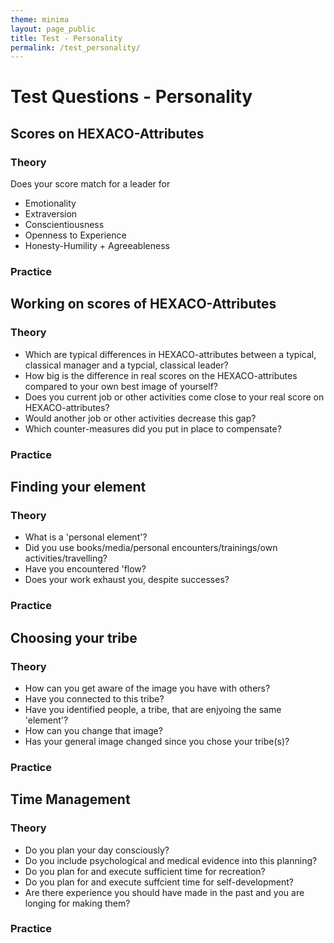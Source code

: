 ```yaml
---
theme: minima
layout: page_public
title: Test - Personality
permalink: /test_personality/
---
```


# Test Questions - Personality


## Scores on HEXACO-Attributes
### Theory 


Does your score match for a leader for
- Emotionality 
- Extraversion 
- Conscientiousness 
- Openness to Experience
- Honesty-Humility + Agreeableness 

### Practice 

## Working on scores of HEXACO-Attributes
### Theory 

- Which are typical differences in HEXACO-attributes between a typical, classical manager and a typcial, classical leader?
- How big is the difference in real scores on the HEXACO-attributes compared to your own best image of yourself?
- Does you current job or other activities come close to your real score on HEXACO-attributes?
- Would another job or other activities decrease this gap?
- Which counter-measures did you put in place to compensate?

### Practice 

## Finding your element
### Theory 

- What is a 'personal element'?
- Did you use books/media/personal encounters/trainings/own activities/travelling?
- Have you encountered 'flow?
- Does your work exhaust you, despite successes?

### Practice 


## Choosing your tribe
### Theory 

- How can you get aware of the image you have with others?
- Have you connected to this tribe?
- Have you identified people, a tribe, that are enjyoing the same 'element'?
- How can you change that image?
- Has your general image changed since you chose your tribe(s)?

### Practice 


## Time Management
### Theory 
- Do you plan your day consciously?
- Do you include psychological and medical evidence into this planning?
- Do you plan for and execute sufficient time for recreation?
- Do you plan for and execute suffcient time for self-development?
- Are there experience you should have made in the past and you are longing for making them?

### Practice 